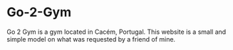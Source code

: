 # Go-2-Gym
Go 2 Gym is a gym located in Cacém, Portugal. This website is a small and simple model on what was requested by a friend of mine.
